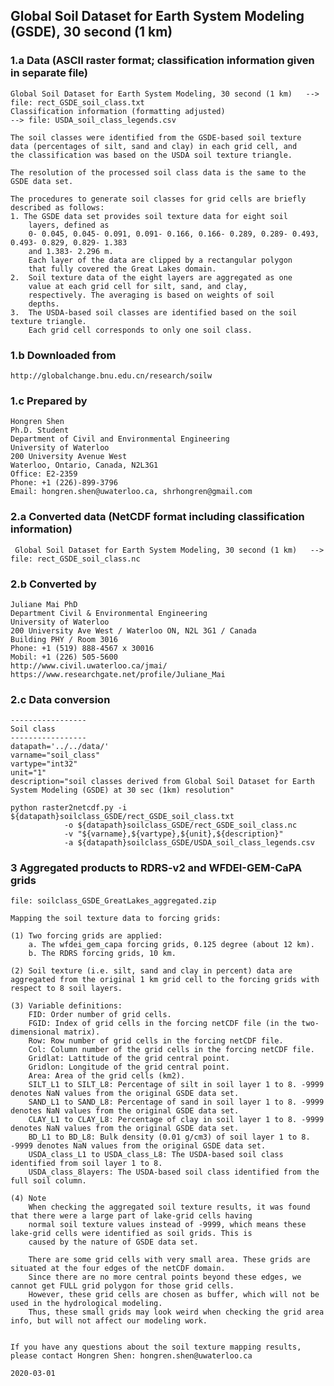## Global Soil Dataset for Earth System Modeling (GSDE), 30 second (1 km) 

### 1.a Data (ASCII raster format; classification information given in separate file)

    Global Soil Dataset for Earth System Modeling, 30 second (1 km)   --> file: rect_GSDE_soil_class.txt
    Classification information (formatting adjusted)
    --> file: USDA_soil_class_legends.csv

	The soil classes were identified from the GSDE-based soil texture
	data (percentages of silt, sand and clay) in each grid cell, and
	the classification was based on the USDA soil texture triangle. 

	The resolution of the processed soil class data is the same to the GSDE data set.

	The procedures to generate soil classes for grid cells are briefly
    described as follows:
	1. The GSDE data set provides soil texture data for eight soil
		layers, defined as
		0- 0.045, 0.045- 0.091, 0.091- 0.166, 0.166- 0.289, 0.289- 0.493, 0.493- 0.829, 0.829- 1.383
		and 1.383- 2.296 m. 
		Each layer of the data are clipped by a rectangular polygon
		that fully covered the Great Lakes domain.
	2.  Soil texture data of the eight layers are aggregated as one
        value at each grid cell for silt, sand, and clay,
        respectively. The averaging is based on weights of soil
        depths.
	3.  The USDA-based soil classes are identified based on the soil texture triangle. 
		Each grid cell corresponds to only one soil class.

### 1.b Downloaded from

    http://globalchange.bnu.edu.cn/research/soilw

### 1.c Prepared by

    Hongren Shen 
    Ph.D. Student
    Department of Civil and Environmental Engineering 
    University of Waterloo 
    200 University Avenue West 
    Waterloo, Ontario, Canada, N2L3G1 
    Office: E2-2359
    Phone: +1 (226)-899-3796 
    Email: hongren.shen@uwaterloo.ca, shrhongren@gmail.com

### 2.a Converted data (NetCDF format including classification information)

     Global Soil Dataset for Earth System Modeling, 30 second (1 km)   --> file: rect_GSDE_soil_class.nc

### 2.b Converted by

    Juliane Mai PhD
    Department Civil & Environmental Engineering
    University of Waterloo
    200 University Ave West / Waterloo ON, N2L 3G1 / Canada
    Building PHY / Room 3016
    Phone: +1 (519) 888-4567 x 30016
    Mobil: +1 (226) 505-5600
    http://www.civil.uwaterloo.ca/jmai/
    https://www.researchgate.net/profile/Juliane_Mai

### 2.c Data conversion

    -----------------
    Soil class
    -----------------
	datapath='../../data/'
    varname="soil_class"
    vartype="int32"
    unit="1"
    description="soil classes derived from Global Soil Dataset for Earth System Modeling (GSDE) at 30 sec (1km) resolution"

    python raster2netcdf.py -i ${datapath}soilclass_GSDE/rect_GSDE_soil_class.txt
			    -o ${datapath}soilclass_GSDE/rect_GSDE_soil_class.nc
			    -v "${varname},${vartype},${unit},${description}"
			    -a ${datapath}soilclass_GSDE/USDA_soil_class_legends.csv

### 3 Aggregated products to RDRS-v2 and WFDEI-GEM-CaPA grids

    file: soilclass_GSDE_GreatLakes_aggregated.zip
	
    Mapping the soil texture data to forcing grids:

	(1) Two forcing grids are applied: 
		a. The wfdei_gem_capa forcing grids, 0.125 degree (about 12 km).
		b. The RDRS forcing grids, 10 km.
		
	(2) Soil texture (i.e. silt, sand and clay in percent) data are aggregated from the original 1 km grid cell to the forcing grids with respect to 8 soil layers. 

	(3) Variable definitions:
		FID: Order number of grid cells.
		FGID: Index of grid cells in the forcing netCDF file (in the two-dimensional matrix).
		Row: Row number of grid cells in the forcing netCDF file.
		Col: Column number of the grid cells in the forcing netCDF file.
		Gridlat: Lattitude of the grid central point.
		Gridlon: Longitude of the grid central point.
		Area: Area of the grid cells (km2).
		SILT_L1 to SILT_L8: Percentage of silt in soil layer 1 to 8. -9999 denotes NaN values from the original GSDE data set.
		SAND_L1 to SAND_L8: Percentage of sand in soil layer 1 to 8. -9999 denotes NaN values from the original GSDE data set.
		CLAY_L1 to CLAY_L8: Percentage of clay in soil layer 1 to 8. -9999 denotes NaN values from the original GSDE data set.
		BD_L1 to BD_L8: Bulk density (0.01 g/cm3) of soil layer 1 to 8. -9999 denotes NaN values from the original GSDE data set.
		USDA_class_L1 to USDA_class_L8: The USDA-based soil class identified from soil layer 1 to 8.
		USDA_class_8layers: The USDA-based soil class identified from the full soil column.
			
	(4) Note
		When checking the aggregated soil texture results, it was found that there were a large part of lake-grid cells having 
		normal soil texture values instead of -9999, which means these lake-grid cells were identified as soil grids. This is 
		caused by the nature of GSDE data set.

		There are some grid cells with very small area. These grids are situated at the four edges of the netCDF domain.
		Since there are no more central points beyond these edges, we cannot get FULL grid polygon for those grid cells. 
		However, these grid cells are chosen as buffer, which will not be used in the hydrological modeling. 
		Thus, these small grids may look weird when checking the grid area info, but will not affect our modeling work.
		
		
	If you have any questions about the soil texture mapping results, please contact Hongren Shen: hongren.shen@uwaterloo.ca
		
	2020-03-01

	
